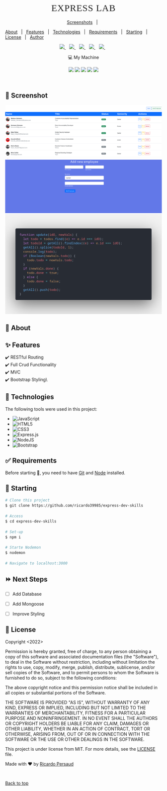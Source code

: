 <h1 align="center" style="
  text-align: center;
  font-size: 30px;
  text-transform: uppercase;
  color: #222;
  letter-spacing: 1px;
  font-family:  serif;
  font-weight: 400;">Express Lab</h1>

<p align="center">
  <a href="#camer_flash-screenshot">Screenshots</a> &#xa0; | &#xa0;

<a href="#dart-about">About</a> &#xa0; | &#xa0;
<a href="#sparkles-features">Features</a> &#xa0; | &#xa0;
<a href="#rocket-technologies">Technologies</a> &#xa0; | &#xa0;
<a href="#white_check_mark-requirements">Requirements</a> &#xa0; | &#xa0;
<a href="#checkered_flag-starting">Starting</a> &#xa0; | &#xa0;
<a href="#memo-license">License</a> &#xa0; | &#xa0;
<a href="https://github.com/ricardo39985" target="_blank">Author</a>


</p>

<p align='center'>
  <a href="https://www.linkedin.com/in/ricardo-persaud/">
    <img src="https://img.shields.io/badge/linkedin-%230077B5.svg?&style=for-the-badge&logo=linkedin&logoColor=white" />
  </a>&nbsp;&nbsp;
<a href="https://nodejs.org/en/   ">
    <img src="	https://img.shields.io/badge/Node.js-339933?style=for-the-badge&logo=nodedotjs&logoColor=white" />
  </a>&nbsp;&nbsp;
  <a href="https://www.w3.org/TR/CSS/#css">
    <img src="https://img.shields.io/badge/CSS3-1572B6?style=for-the-badge&logo=css3&logoColor=white" />
  </a>&nbsp;&nbsp;
  <a href="https://html.spec.whatwg.org/multipage/">
    <img src="https://img.shields.io/badge/HTML5-E34F26?style=for-the-badge&logo=html5&logoColor=white" />
  </a>&nbsp;&nbsp;
  <a href="https://www.javascript.com/">
    <img src="https://img.shields.io/badge/JavaScript-323330?style=for-the-badge&logo=javascript&logoColor=F7DF1E" />
  </a>&nbsp;&nbsp;

</p>

<p align='center'>
  💻 My Machine<br/><br/>
  <picture>
  <img src="https://img.shields.io/badge/Fedora-294172?style=for-the-badge&logo=fedora&logoColor=white" /> </picture>
  <picture>
  <img src="https://img.shields.io/badge/intel-core%20i5%2010th-%230071C5.svg?&style=for-the-badge&logo=intel&logoColor=white" />
  </picture>
   <picture>
  <img src="https://img.shields.io/badge/RAM-16GB-%230071C5.svg?&style=for-the-badge&logoColor=white" />
   </picture>
<picture>
  <img src="https://img.shields.io/badge/AMD%20Radeon_RX_5500-ED1C24?style=for-the-badge&logo=amd&logoColor=white" />
</picture>
<picture>
  <img src=" https://img.shields.io/badge/dell-XPS%201%20-007DB8?style=for-the-badge&logo=dell&logoColor=white" />
</picture>

</p>

<br>

## :camera_flash: Screenshot

  <img src="public/images/Screenshot from 2022-09-30 19-19-29.png" width="" /><br>
  <img src="public/images/Screenshot from 2022-09-30 19-19-09.png" width="" />
  <img src="public/images/code.png">

## :dart: About



## :sparkles: Features

:heavy_check_mark: RESTful Routing\
:heavy_check_mark: Full Crud Functionality\
:heavy_check_mark: MVC\
:heavy_check_mark: Bootstrap Styling\

## :rocket: Technologies

The following tools were used in this project:

- ![JavaScript](https://img.shields.io/badge/javascript-%23323330.svg?style=for-the-badge&logo=javascript&logoColor=%23F7DF1E)
- ![HTML5](https://img.shields.io/badge/html5-%23E34F26.svg?style=for-the-badge&logo=html5&logoColor=white)
- ![CSS3](https://img.shields.io/badge/css3-%231572B6.svg?style=for-the-badge&logo=css3&logoColor=white)
- ![Express.js](https://img.shields.io/badge/express.js-%23404d59.svg?style=for-the-badge&logo=express&logoColor=%2361DAFB)
- ![NodeJS](https://img.shields.io/badge/node.js-6DA55F?style=for-the-badge&logo=node.js&logoColor=white)
- ![Bootstrap](https://img.shields.io/badge/bootstrap-%23563D7C.svg?style=for-the-badge&logo=bootstrap&logoColor=white)

## :white_check_mark: Requirements

Before starting :checkered_flag:, you need to have [Git](https://git-scm.com) and [Node](https://nodejs.org/en/) installed.

## :checkered_flag: Starting

```bash
# Clone this project
$ git clone https://github.com/ricardo39985/express-dev-skills

# Access
$ cd express-dev-skills

# Set-up
$ npm i

# Starte Nodemon
$ nodemon

# Navigate to localhost:3000
```

## :fast_forward: Next Steps

- [ ] Add Database
- [ ] Add Mongoose
- [ ] Improve Styling


## :memo: License

Copyright <2022> <Ricardo Persaud>

Permission is hereby granted, free of charge, to any person obtaining a copy of this software and associated documentation files (the "Software"), to deal in the Software without restriction, including without limitation the rights to use, copy, modify, merge, publish, distribute, sublicense, and/or sell copies of the Software, and to permit persons to whom the Software is furnished to do so, subject to the following conditions:

The above copyright notice and this permission notice shall be included in all copies or substantial portions of the Software.

THE SOFTWARE IS PROVIDED "AS IS", WITHOUT WARRANTY OF ANY KIND, EXPRESS OR IMPLIED, INCLUDING BUT NOT LIMITED TO THE WARRANTIES OF MERCHANTABILITY, FITNESS FOR A PARTICULAR PURPOSE AND NONINFRINGEMENT. IN NO EVENT SHALL THE AUTHORS OR COPYRIGHT HOLDERS BE LIABLE FOR ANY CLAIM, DAMAGES OR OTHER LIABILITY, WHETHER IN AN ACTION OF CONTRACT, TORT OR OTHERWISE, ARISING FROM, OUT OF OR IN CONNECTION WITH THE SOFTWARE OR THE USE OR OTHER DEALINGS IN THE SOFTWARE.

This project is under license from MIT. For more details, see the [LICENSE](LICENSE.md) file.

Made with :heart: by <a href="https://git.generalassemb.ly/ricardo1181" target="_blank">Ricardo Persaud</a>

&#xa0;

<a href="#top">Back to top</a>
